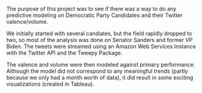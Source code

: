 The purpose of this project was to see if there was a way to do any predictive modeling on Democratic 
Party Candidates and their Twitter valence/volume. 

We initially started with several candiates, but the field rapidly dropped to two, so most of the analysis was done
on Senator Sanders and former VP Biden. The tweets were streamed using an Amazon Web Services Instance with the Twitter API and the Tweepy Package.

The valence and volume were then modeled against primary performance. Although the model did not correspond to any 
meaningful trends (partly because we only had a month worth of data), it did result in some exciting visualizations 
(created in Tableau).
